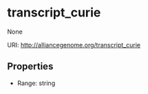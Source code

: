 # transcript_curie

None

URI: http://alliancegenome.org/transcript_curie



<!-- no inheritance hierarchy -->


## Properties

 * Range: string


